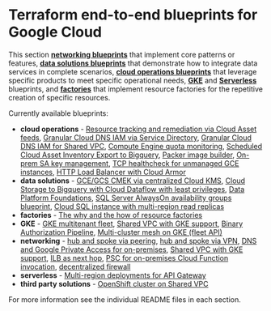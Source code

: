 # Terraform end-to-end blueprints for Google Cloud

This section **[networking blueprints](./networking/)** that implement core patterns or features, **[data solutions blueprints](./data-solutions/)** that demonstrate how to integrate data services in complete scenarios, **[cloud operations blueprints](./cloud-operations/)** that leverage specific products to meet specific operational needs, **[GKE](./gke/)** and **[Serverless](./serverless/)** blueprints, and **[factories](./factories/)** that implement resource factories for the repetitive creation of specific resources.

Currently available blueprints:

- **cloud operations** - [Resource tracking and remediation via Cloud Asset feeds](./cloud-operations/asset-inventory-feed-remediation), [Granular Cloud DNS IAM via Service Directory](./cloud-operations/dns-fine-grained-iam), [Granular Cloud DNS IAM for Shared VPC](./cloud-operations/dns-shared-vpc), [Compute Engine quota monitoring](./cloud-operations/quota-monitoring), [Scheduled Cloud Asset Inventory Export to Bigquery](./cloud-operations/scheduled-asset-inventory-export-bq), [Packer image builder](./cloud-operations/packer-image-builder), [On-prem SA key management](./cloud-operations/onprem-sa-key-management), [TCP healthcheck for unmanaged GCE instances](./cloud-operations/unmanaged-instances-healthcheck), [HTTP Load Balancer with Cloud Armor](./cloud-operations/glb_and_armor)
- **data solutions** - [GCE/GCS CMEK via centralized Cloud KMS](./data-solutions/gcs-to-bq-with-least-privileges/), [Cloud Storage to Bigquery with Cloud Dataflow with least privileges](./data-solutions/gcs-to-bq-with-least-privileges/), [Data Platform Foundations](./data-solutions/data-platform-foundations/), [SQL Server AlwaysOn availability groups blueprint](./data-solutions/sqlserver-alwayson), [Cloud SQL instance with multi-region read replicas](./data-solutions/cloudsql-multiregion/)
- **factories** - [The why and the how of resource factories](./factories/README.md)
- **GKE** - [GKE multitenant fleet](./gke/multitenant-fleet/), [Shared VPC with GKE support](./networking/shared-vpc-gke/), [Binary Authorization Pipeline](./gke/binauthz/), [Multi-cluster mesh on GKE (fleet API)](./gke/multi-cluster-mesh-gke-fleet-api/)
- **networking** - [hub and spoke via peering](./networking/hub-and-spoke-peering/), [hub and spoke via VPN](./networking/hub-and-spoke-vpn/), [DNS and Google Private Access for on-premises](./networking/onprem-google-access-dns/), [Shared VPC with GKE support](./networking/shared-vpc-gke/), [ILB as next hop](./networking/ilb-next-hop), [PSC for on-premises Cloud Function invocation](./networking/private-cloud-function-from-onprem/), [decentralized firewall](./networking/decentralized-firewall)
- **serverless** - [Multi-region deployments for API Gateway](./serverless/api-gateway/)
- **third party solutions** - [OpenShift cluster on Shared VPC](./third-party-solutions/openshift)

For more information see the individual README files in each section.

